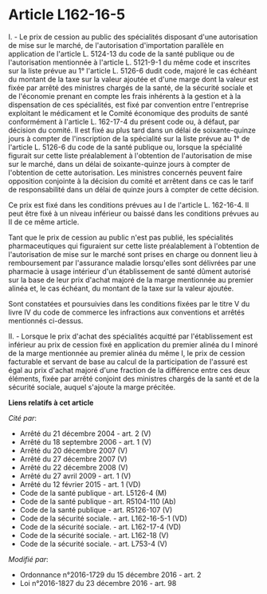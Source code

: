 # Article L162-16-5

I. - Le prix de cession au public des spécialités disposant d'une autorisation de mise sur le marché, de l'autorisation
d'importation parallèle en application de l'article L. 5124-13 du code de la santé publique ou de l'autorisation mentionnée à
l'article L. 5121-9-1 du même code et inscrites sur la liste prévue au 1° l'article L. 5126-6 dudit code, majoré le cas
échéant du montant de la taxe sur la valeur ajoutée et d'une marge dont la valeur est fixée par arrêté des ministres chargés
de la santé, de la sécurité sociale et de l'économie prenant en compte les frais inhérents à la gestion et à la dispensation
de ces spécialités, est fixé par convention entre l'entreprise exploitant le médicament et le Comité économique des produits
de santé conformément à l'article L. 162-17-4 du présent code ou, à défaut, par décision du comité. Il est fixé au plus tard
dans un délai de soixante-quinze jours à compter de l'inscription de la spécialité sur la liste prévue au 1° de l'article L.
5126-6 du code de la santé publique ou, lorsque la spécialité figurait sur cette liste préalablement à l'obtention de
l'autorisation de mise sur le marché, dans un délai de soixante-quinze jours à compter de l'obtention de cette autorisation.
Les ministres concernés peuvent faire opposition conjointe à la décision du comité et arrêtent dans ce cas le tarif de
responsabilité dans un délai de quinze jours à compter de cette décision.

Ce prix est fixé dans les conditions prévues au I de l'article L. 162-16-4. Il peut être fixé à un niveau inférieur ou baissé
dans les conditions prévues au II de ce même article.

Tant que le prix de cession au public n'est pas publié, les spécialités pharmaceutiques qui figuraient sur cette liste
préalablement à l'obtention de l'autorisation de mise sur le marché sont prises en charge ou donnent lieu à remboursement par
l'assurance maladie lorsqu'elles sont délivrées par une pharmacie à usage intérieur d'un établissement de santé dûment
autorisé sur la base de leur prix d'achat majoré de la marge mentionnée au premier alinéa et, le cas échéant, du montant de
la taxe sur la valeur ajoutée. 

Sont constatées et poursuivies dans les conditions fixées par le titre V du livre IV du code de commerce les infractions aux
conventions et arrêtés mentionnés ci-dessus. 

II. - Lorsque le prix d'achat des spécialités acquitté par l'établissement est inférieur au prix de cession fixé en
application du premier alinéa du I minoré de la marge mentionnée au premier alinéa du même I, le prix de cession facturable
et servant de base au calcul de la participation de l'assuré est égal au prix d'achat majoré d'une fraction de la différence
entre ces deux éléments, fixée par arrêté conjoint des ministres chargés de la santé et de la sécurité sociale, auquel
s'ajoute la marge précitée.

**Liens relatifs à cet article**

_Cité par_:

  - Arrêté du 21 décembre 2004 - art. 2 (V)
  - Arrêté du 18 septembre 2006 - art. 1 (V)
  - Arrêté du 20 décembre 2007 (V)
  - Arrêté du 27 décembre 2007 (V)
  - Arrêté du 22 décembre 2008 (V)
  - Arrêté du 27 avril 2009 - art. 1 (V)
  - Arrêté du 12 février 2015 - art. 1 (VD)
  - Code de la santé publique - art. L5126-4 (M)
  - Code de la santé publique - art. R5104-110 (Ab)
  - Code de la santé publique - art. R5126-107 (V)
  - Code de la sécurité sociale. - art. L162-16-5-1 (VD)
  - Code de la sécurité sociale. - art. L162-17-4 (VD)
  - Code de la sécurité sociale. - art. L162-18 (V)
  - Code de la sécurité sociale. - art. L753-4 (V)

_Modifié par_:

  - Ordonnance n°2016-1729 du 15 décembre 2016 - art. 2
  - Loi n°2016-1827 du 23 décembre 2016 - art. 98

